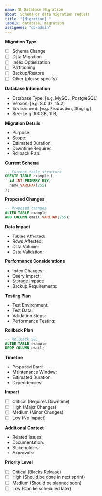 ```yaml
---
name: 🛠 Database Migration
about: Schema or data migration request
title: "[Migration] "
labels: database, migration
assignees: "db-admin"
---
```


**Migration Type**

- [ ] Schema Change
- [ ] Data Migration
- [ ] Index Optimization
- [ ] Partitioning
- [ ] Backup/Restore
- [ ] Other (please specify)

**Database Information**

- Database Type: [e.g. MySQL, PostgreSQL]
- Version: [e.g. 8.0.32, 15.2]
- Environment: [e.g. Production, Staging]
- Size: [e.g. 100GB, 1TB]

**Migration Details**

- Purpose:
- Scope:
- Estimated Duration:
- Downtime Required:
- Rollback Plan:

**Current Schema**

```sql
-- Current table structure
CREATE TABLE example (
  id INT PRIMARY KEY,
  name VARCHAR(255)
);
```

**Proposed Changes**

```sql
-- Proposed changes
ALTER TABLE example
ADD COLUMN email VARCHAR(255);
```

**Data Impact**

- Tables Affected:
- Rows Affected:
- Data Volume:
- Data Validation:

**Performance Considerations**

- Index Changes:
- Query Impact:
- Storage Impact:
- Backup Requirements:

**Testing Plan**

- Test Environment:
- Test Data:
- Validation Steps:
- Performance Testing:

**Rollback Plan**

```sql
-- Rollback SQL
ALTER TABLE example
DROP COLUMN email;
```

**Timeline**

- Proposed Date:
- Maintenance Window:
- Estimated Duration:
- Dependencies:

**Impact**

- [ ] Critical (Requires Downtime)
- [ ] High (Major Changes)
- [ ] Medium (Minor Changes)
- [ ] Low (No Impact)

**Additional Context**

- Related Issues:
- Documentation:
- Stakeholders:
- Approvals:

**Priority Level**

- [ ] Critical (Blocks Release)
- [ ] High (Should be done in next sprint)
- [ ] Medium (Should be planned soon)
- [ ] Low (Can be scheduled later)
